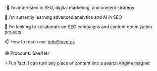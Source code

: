 -👀 I’m interested in SEO, digital marketing, and content strategy

🌱 I’m currently learning advanced analytics and AI in SEO

💞️ I’m looking to collaborate on SEO campaigns and content optimization projects

📫 How to reach me: info@ioed.pk

😄 Pronouns: She/Her

⚡ Fun fact: I can turn any piece of content into a search engine magnet 
<!---
Rayanora/Rayanora is a ✨ special ✨ repository because its `README.md` (this file) appears on your GitHub profile.
You can click the Preview link to take a look at your changes.
--->

